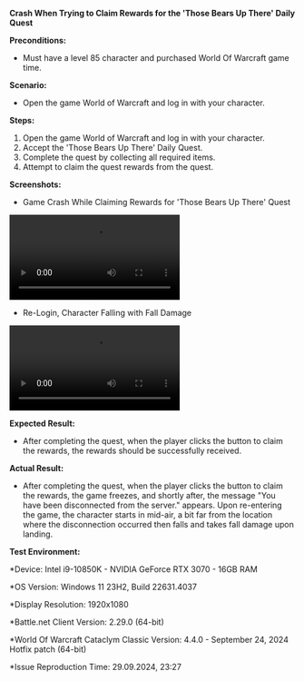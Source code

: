 **Crash When Trying to Claim Rewards for the 'Those Bears Up There' Daily Quest**

**Preconditions:**

- Must have a level 85 character and purchased World Of Warcraft game time.

**Scenario:**

- Open the game World of Warcraft and log in with your character.


**Steps:**

1) Open the game World of Warcraft and log in with your character.<br>
2) Accept the 'Those Bears Up There' Daily Quest.<br>
3) Complete the quest by collecting all required items.<br>
4) Attempt to claim the quest rewards from the quest.<br>


**Screenshots:**

- Game Crash While Claiming Rewards for 'Those Bears Up There' Quest

![](media/those-bears-up-there-daily-quest-defect-1.mp4)

- Re-Login, Character Falling with Fall Damage

![](media/those-bears-up-there-daily-quest-defect-2.mp4)

**Expected Result:**

- After completing the quest, when the player clicks the button to claim the rewards, the rewards should be successfully received.

**Actual Result:**

- After completing the quest, when the player clicks the button to claim the rewards, the game freezes, and shortly after, the message "You have been disconnected from the server." appears. Upon re-entering the game, the character starts in mid-air, a bit far from the location where the disconnection occurred then falls and takes fall damage upon landing.

**Test Environment:**

*Device: Intel i9-10850K - NVIDIA GeForce RTX 3070 - 16GB RAM

*OS Version: Windows 11 23H2, Build 22631.4037

*Display Resolution: 1920x1080

*Battle.net Client Version: 2.29.0 (64-bit)

*World Of Warcraft Cataclym Classic Version: 4.4.0 - September 24, 2024 Hotfix patch (64-bit) 

*Issue Reproduction Time: 29.09.2024, 23:27
